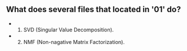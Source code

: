 ## What does several files that located in '01' do?
- 1. SVD (Singular Value Decomposition).
- 2. NMF (Non-nagative Matrix Factorization).